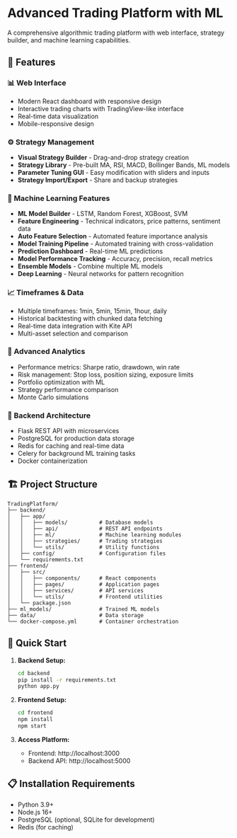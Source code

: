 # Advanced Trading Platform with ML

A comprehensive algorithmic trading platform with web interface, strategy builder, and machine learning capabilities.

## 🚀 Features

### 📊 Web Interface
- Modern React dashboard with responsive design
- Interactive trading charts with TradingView-like interface
- Real-time data visualization
- Mobile-responsive design

### ⚙️ Strategy Management
- **Visual Strategy Builder** - Drag-and-drop strategy creation
- **Strategy Library** - Pre-built MA, RSI, MACD, Bollinger Bands, ML models
- **Parameter Tuning GUI** - Easy modification with sliders and inputs
- **Strategy Import/Export** - Share and backup strategies

### 🤖 Machine Learning Features
- **ML Model Builder** - LSTM, Random Forest, XGBoost, SVM
- **Feature Engineering** - Technical indicators, price patterns, sentiment data
- **Auto Feature Selection** - Automated feature importance analysis
- **Model Training Pipeline** - Automated training with cross-validation
- **Prediction Dashboard** - Real-time ML predictions
- **Model Performance Tracking** - Accuracy, precision, recall metrics
- **Ensemble Models** - Combine multiple ML models
- **Deep Learning** - Neural networks for pattern recognition

### 📈 Timeframes & Data
- Multiple timeframes: 1min, 5min, 15min, 1hour, daily
- Historical backtesting with chunked data fetching
- Real-time data integration with Kite API
- Multi-asset selection and comparison

### 🎯 Advanced Analytics
- Performance metrics: Sharpe ratio, drawdown, win rate
- Risk management: Stop loss, position sizing, exposure limits
- Portfolio optimization with ML
- Strategy performance comparison
- Monte Carlo simulations

### 💾 Backend Architecture
- Flask REST API with microservices
- PostgreSQL for production data storage
- Redis for caching and real-time data
- Celery for background ML training tasks
- Docker containerization

## 🏗️ Project Structure

```
TradingPlatform/
├── backend/
│   ├── app/
│   │   ├── models/          # Database models
│   │   ├── api/             # REST API endpoints
│   │   ├── ml/              # Machine learning modules
│   │   ├── strategies/      # Trading strategies
│   │   └── utils/           # Utility functions
│   ├── config/              # Configuration files
│   └── requirements.txt
├── frontend/
│   ├── src/
│   │   ├── components/      # React components
│   │   ├── pages/           # Application pages
│   │   ├── services/        # API services
│   │   └── utils/           # Frontend utilities
│   └── package.json
├── ml_models/               # Trained ML models
├── data/                    # Data storage
└── docker-compose.yml       # Container orchestration
```

## 🚀 Quick Start

1. **Backend Setup:**
   ```bash
   cd backend
   pip install -r requirements.txt
   python app.py
   ```

2. **Frontend Setup:**
   ```bash
   cd frontend
   npm install
   npm start
   ```

3. **Access Platform:**
   - Frontend: http://localhost:3000
   - Backend API: http://localhost:5000

## 📋 Installation Requirements

- Python 3.9+
- Node.js 16+
- PostgreSQL (optional, SQLite for development)
- Redis (for caching)